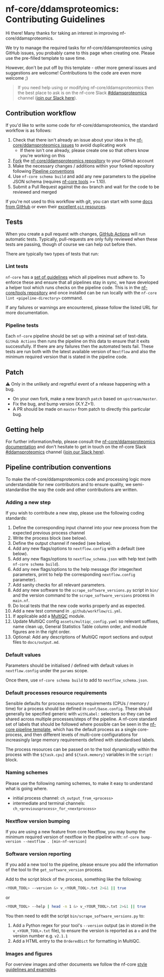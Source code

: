 # nf-core/ddamsproteomics: Contributing Guidelines

Hi there!
Many thanks for taking an interest in improving nf-core/ddamsproteomics.

We try to manage the required tasks for nf-core/ddamsproteomics using GitHub issues, you probably came to this page when creating one.
Please use the pre-filled template to save time.

However, don't be put off by this template - other more general issues and suggestions are welcome!
Contributions to the code are even more welcome ;)

> If you need help using or modifying nf-core/ddamsproteomics then the best place to ask is on the nf-core Slack [#ddamsproteomics](https://nfcore.slack.com/channels/ddamsproteomics) channel ([join our Slack here](https://nf-co.re/join/slack)).

## Contribution workflow

If you'd like to write some code for nf-core/ddamsproteomics, the standard workflow is as follows:

1. Check that there isn't already an issue about your idea in the [nf-core/ddamsproteomics issues](https://github.com/nf-core/ddamsproteomics/issues) to avoid duplicating work
    * If there isn't one already, please create one so that others know you're working on this
2. [Fork](https://help.github.com/en/github/getting-started-with-github/fork-a-repo) the [nf-core/ddamsproteomics repository](https://github.com/nf-core/ddamsproteomics) to your GitHub account
3. Make the necessary changes / additions within your forked repository following [Pipeline conventions](#pipeline-contribution-conventions)
4. Use `nf-core schema build` and add any new parameters to the pipeline JSON schema (requires [nf-core tools](https://github.com/nf-core/tools) >= 1.10).
5. Submit a Pull Request against the `dev` branch and wait for the code to be reviewed and merged

If you're not used to this workflow with git, you can start with some [docs from GitHub](https://help.github.com/en/github/collaborating-with-issues-and-pull-requests) or even their [excellent `git` resources](https://try.github.io/).

## Tests

When you create a pull request with changes, [GitHub Actions](https://github.com/features/actions) will run automatic tests.
Typically, pull-requests are only fully reviewed when these tests are passing, though of course we can help out before then.

There are typically two types of tests that run:

### Lint tests

`nf-core` has a [set of guidelines](https://nf-co.re/developers/guidelines) which all pipelines must adhere to.
To enforce these and ensure that all pipelines stay in sync, we have developed a helper tool which runs checks on the pipeline code. This is in the [nf-core/tools repository](https://github.com/nf-core/tools) and once installed can be run locally with the `nf-core lint <pipeline-directory>` command.

If any failures or warnings are encountered, please follow the listed URL for more documentation.

### Pipeline tests

Each `nf-core` pipeline should be set up with a minimal set of test-data.
`GitHub Actions` then runs the pipeline on this data to ensure that it exits successfully.
If there are any failures then the automated tests fail.
These tests are run both with the latest available version of `Nextflow` and also the minimum required version that is stated in the pipeline code.

## Patch

:warning: Only in the unlikely and regretful event of a release happening with a bug.

* On your own fork, make a new branch `patch` based on `upstream/master`.
* Fix the bug, and bump version (X.Y.Z+1).
* A PR should be made on `master` from patch to directly this particular bug.

## Getting help

For further information/help, please consult the [nf-core/ddamsproteomics documentation](https://nf-co.re/ddamsproteomics/usage) and don't hesitate to get in touch on the nf-core Slack [#ddamsproteomics](https://nfcore.slack.com/channels/ddamsproteomics) channel ([join our Slack here](https://nf-co.re/join/slack)).

## Pipeline contribution conventions

To make the nf-core/ddamsproteomics code and processing logic more understandable for new contributors and to ensure quality, we semi-standardise the way the code and other contributions are written.

### Adding a new step

If you wish to contribute a new step, please use the following coding standards:

1. Define the corresponding input channel into your new process from the expected previous process channel
2. Write the process block (see below).
3. Define the output channel if needed (see below).
4. Add any new flags/options to `nextflow.config` with a default (see below).
5. Add any new flags/options to `nextflow_schema.json` with help text (with `nf-core schema build`).
6. Add any new flags/options to the help message (for integer/text parameters, print to help the corresponding `nextflow.config` parameter).
7. Add sanity checks for all relevant parameters.
8. Add any new software to the `scrape_software_versions.py` script in `bin/` and the version command to the `scrape_software_versions` process in `main.nf`.
9. Do local tests that the new code works properly and as expected.
10. Add a new test command in `.github/workflow/ci.yml`.
11. If applicable add a [MultiQC](https://https://multiqc.info/) module.
12. Update MultiQC config `assets/multiqc_config.yaml` so relevant suffixes, name clean up, General Statistics Table column order, and module figures are in the right order.
13. Optional: Add any descriptions of MultiQC report sections and output files to `docs/output.md`.

### Default values

Parameters should be initialised / defined with default values in `nextflow.config` under the `params` scope.

Once there, use `nf-core schema build` to add to `nextflow_schema.json`.

### Default processes resource requirements

Sensible defaults for process resource requirements (CPUs / memory / time) for a process should be defined in `conf/base.config`. These should generally be specified generic with `withLabel:` selectors so they can be shared across multiple processes/steps of the pipeline. A nf-core standard set of labels that should be followed where possible can be seen in the [nf-core pipeline template](https://github.com/nf-core/tools/blob/master/nf_core/pipeline-template/conf/base.config), which has the default process as a single core-process, and then different levels of multi-core configurations for increasingly large memory requirements defined with standardised labels.

The process resources can be passed on to the tool dynamically within the process with the `${task.cpu}` and `${task.memory}` variables in the `script:` block.

### Naming schemes

Please use the following naming schemes, to make it easy to understand what is going where.

* initial process channel: `ch_output_from_<process>`
* intermediate and terminal channels: `ch_<previousprocess>_for_<nextprocess>`

### Nextflow version bumping

If you are using a new feature from core Nextflow, you may bump the minimum required version of nextflow in the pipeline with: `nf-core bump-version --nextflow . [min-nf-version]`

### Software version reporting

If you add a new tool to the pipeline, please ensure you add the information of the tool to the `get_software_version` process.

Add to the script block of the process, something like the following:

```bash
<YOUR_TOOL> --version &> v_<YOUR_TOOL>.txt 2>&1 || true
```

or

```bash
<YOUR_TOOL> --help | head -n 1 &> v_<YOUR_TOOL>.txt 2>&1 || true
```

You then need to edit the script `bin/scrape_software_versions.py` to:

1. Add a Python regex for your tool's `--version` output (as in stored in the `v_<YOUR_TOOL>.txt` file), to ensure the version is reported as a `v` and the version number e.g. `v2.1.1`
2. Add a HTML entry to the `OrderedDict` for formatting in MultiQC.

### Images and figures

For overview images and other documents we follow the nf-core [style guidelines and examples](https://nf-co.re/developers/design_guidelines).
